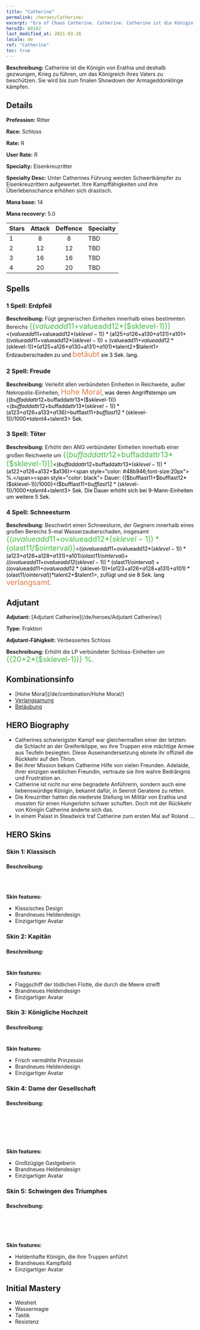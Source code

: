 ```yaml
---
title: "Catherine"
permalink: /heroes/Catherine/
excerpt: "Era of Chaos Catherine. Catherine. Catherine ist die Königin von Erathia und deshalb gezwungen, Krieg zu führen, um das Königreich ihres Vaters zu beschützen. Sie wird bis zum finalen Showdown der Armageddonklinge kämpfen."
heroID: 60102
last_modified_at: 2021-03-28
locale: de
ref: "Catherine"
toc: true
---
```

 **Beschreibung:** Catherine ist die Königin von Erathia und deshalb gezwungen, Krieg zu führen, um das Königreich ihres Vaters zu beschützen. Sie wird bis zum finalen Showdown der Armageddonklinge kämpfen.
## Details
 **Profession:** Ritter

 **Race:** Schloss

 **Rate:** R

 **User Rate:** R

 **Specialty:** Eisenkreuzritter

 **Specialty Desc:** Unter Catherines Führung werden Schwertkämpfer zu Eisenkreuzrittern aufgewertet. Ihre Kampffähigkeiten und ihre Überlebenschance erhöhen sich drastisch.

 **Mana base:** 14

 **Mana recovery:** 5.0


  | Stars   |     Attack     |    Deffence    |      Specialty     |
  |---------|:---------------:|:---------------:|--------------------|
  |    1    | 8 | 8 | TBD |
  |    2    | 12 | 12 | TBD |
  |    3    | 16 | 16 | TBD |
  |    4    | 20 | 20 | TBD |

## Spells
### 1 Spell: Erdpfeil
 **Beschreibung:** Fügt gegnerischen Einheiten innerhalb eines bestimmten Bereichs <span style="color: #48b946;font-size:20px">{($valueadd11+$valueadd12*($sklevel-1))}</span><span style="color: black"><($valueadd11+$valueadd12*($sklevel-1))*($a125+$a126+$a130+$a131)+$a101+(($valueadd11+$valueadd12*($sklevel-1))+($valueadd11+$valueadd12*($sklevel-1))*($a125+$a126+$a130+$a131)+$a101)*$talent2+$talent1> Erdzauberschaden zu und <span style="color: #e07c44;font-size:20px">betäubt</span><span style="color: black"> sie 3 Sek. lang.

### 2 Spell: Freude
 **Beschreibung:** Verleiht allen verbündeten Einheiten in Reichweite, außer Nekropolis-Einheiten, <span style="color: #e07c44;font-size:20px">Hohe Moral</span><span style="color: black">, was deren Angriffstempo um {($buffaddattr12+$buffaddattr13*($sklevel-1))}<($buffaddattr12+$buffaddattr13*($sklevel-1))*($a123+$a126+$a133+$a136)> % erhöht. Dauer: <span style="color: #48b946;font-size:20px">{($bufflast11+$bufflast12*($sklevel-1))/1000}</span><span style="color: black"><($bufflast11+$bufflast12*($sklevel-1))/1000*$talent4+$talent3> Sek.

### 3 Spell: Töter
 **Beschreibung:** Erhöht den ANG verbündeter Einheiten innerhalb einer großen Reichweite um <span style="color: #48b946;font-size:20px">{($buffaddattr12+$buffaddattr13*($sklevel-1))}</span><span style="color: black"><($buffaddattr12+$buffaddattr13*($sklevel-1))*($a122+$a126+$a132+$a136)><span style="color: #48b946;font-size:20px"> %.</span><span style="color: black"> Dauer: {($bufflast11+$bufflast12*($sklevel-1))/1000}<($bufflast11+$bufflast12*($sklevel-1))/1000*$talent4+$talent3> Sek. Die Dauer erhöht sich bei 9-Mann-Einheiten um weitere 5 Sek.

### 4 Spell: Schneesturm
 **Beschreibung:** Beschwört einen Schneesturm, der Gegnern innerhalb eines großen Bereichs 5-mal Wasserzauberschaden, insgesamt <span style="color: #48b946;font-size:20px">{($ovalueadd11+$ovalueadd12*($sklevel-1))*($olast11/$ointerval)}</span><span style="color: black"><(($ovalueadd11+$ovalueadd12*($sklevel-1))*($a123+$a126+$a128+$a131)+$a101)*($olast11/$ointerval)+(($ovalueadd11+$ovalueadd12*($sklevel-1))*($olast11/$ointerval)+(($ovalueadd11+$ovalueadd12*($sklevel-1))*($a123+$a126+$a128+$a131)+$a101)*($olast11/$ointerval))*$talent2+$talent1>, zufügt und sie 8 Sek. lang <span style="color: #e07c44;font-size:20px">verlangsamt.</span><span style="color: black">


## Adjutant

 **Adjutant:**  [Adjutant Catherine](/de/heroes/Adjutant Catherine/) 

 **Type:**  Fraktion 

 **Adjutant-Fähigkeit:**  Verbessertes Schloss 

 **Beschreibung:** Erhöht die LP verbündeter Schloss-Einheiten um <span style="color: #48b946;font-size:20px">{(20+2*($sklevel-1))} %</span><span style="color: black">.

## Kombinationsinfo

* [Hohe Moral](/de/combination/Hohe Moral/) 
* [Verlangsamung](/de/combination/Verlangsamung/) 
* [Betäubung](/de/combination/Betäubung/) 

## HERO Biography
   - Catherines schwierigster Kampf war gleichermaßen einer der letzten: die Schlacht an der Greifenklippe, wo ihre Truppen eine mächtige Armee aus Teufeln besiegten. Diese Auseinandersetzung ebnete ihr offiziell die Rückkehr auf den Thron.
   - Bei ihrer Mission bekam Catherine Hilfe von vielen Freunden. Adelaide, ihrer einzigen weiblichen Freundin, vertraute sie ihre wahre Bedrängnis und Frustration an.
   - Catherine ist nicht nur eine begnadete Anführerin, sondern auch eine liebenswürdige Königin, bekannt dafür, in Seenot Geratene zu retten.
   - Die Kreuzritter hatten die niederste Stellung im Militär von Erathia und mussten für einen Hungerlohn schwer schuften. Doch mit der Rückkehr von Königin Catherine änderte sich das.
   - In einem Palast in Steadwick traf Catherine zum ersten Mal auf Roland ...

## HERO Skins
### Skin 1: **Klassisch**

 **Beschreibung:** <span style="color: #ffffff;font-size:20px">Es gab nie einen Retter! Rettet Euch selbst! Greift zu den Waffen und beschützt, was Ihr liebt!</span>

 **Skin features:** 

   - Klassisches Design
   - Brandneues Heldendesign
   - Einzigartiger Avatar

### Skin 2: **Kapitän**

 **Beschreibung:** <span style="color: #ffffff;font-size:20px">Wir werden nach Erathia segeln und für die Gerechtigkeit kämpfen.</span>

 **Skin features:** 

   - Flaggschiff der tödlichen Flotte, die durch die Meere streift
   - Brandneues Heldendesign
   - Einzigartiger Avatar

### Skin 3: **Königliche Hochzeit**

 **Beschreibung:** <span style="color: #ffffff;font-size:20px">Ich hoffe, unser Bund wird dem Land Frieden und unserem Volk Zufriedenheit bringen.</span>

 **Skin features:** 

   - Frisch vermählte Prinzessin
   - Brandneues Heldendesign
   - Einzigartiger Avatar

### Skin 4: **Dame der Gesellschaft**

 **Beschreibung:** <span style="color: #ffffff;font-size:20px">Wären da nicht all die Gäste, könnte ich den Palast meines Vaters von jenseits des Gartens sehen. Dieses grüne Licht leuchtet durch die Nacht, um mich nach Hause zu führen. <span style="color: #ffffff;font-size:20px"> – Catherine, zu ihrer Freundin Christine</span>[]

 **Skin features:** 

   - Großzügige Gastgeberin
   - Brandneues Heldendesign
   - Einzigartiger Avatar

### Skin 5: **Schwingen des Triumphes**

 **Beschreibung:** <span style="color: #ffffff;font-size:20px">Das Böse darf nicht siegen! Die Allianz der Gerechtigkeit hat sich versammelt, um Luzifer Kreegans Invasion abzuwehren, und schwört, den Frieden in Erathia zu beschützen.</span>

 **Skin features:** 

   - Heldenhafte Königin, die ihre Truppen anführt
   - Brandneues Kampfbild
   - Einzigartiger Avatar


## Initial Mastery
   - Weisheit
   - Wassermagie
   - Taktik
   - Resistenz
